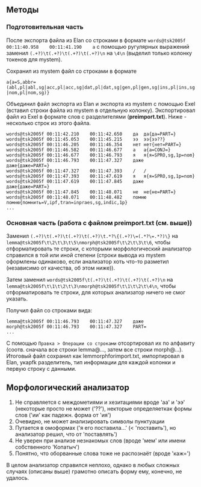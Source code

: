 ## Методы
### Подготовительная часть
После экспорта файла из Elan со строками в формате `words@tsk2005f	00:11:40.958	00:11:41.190	а` с помощью ругулярных выражений заменил `(.+?)\t(.+?)\t(.+?)\t(.+?)\n` на `\4\n` (выделил только колонку токенов для mystem).

Сохранил из mystem файл со строками в формате

`а{а=S,abbr=(abl,pl|abl,sg|acc,pl|acc,sg|dat,pl|dat,sg|gen,pl|gen,sg|ins,pl|ins,sg|nom,pl|nom,sg)}`  

Объединил файл экспорта из Elan и экспорта из mystem с помощью Exel (вставил строки файла из mystem в отдельную колонку). Экспортировал файл из Exel в формате слов с разделителями (**preimport.txt**). Ниже - несколько строк из этого файла. 

`words@tsk2005f	00:11:42.210	00:11:42.650	да	да{да=PART=}`  
`words@tsk2005f	00:11:45.053	00:11:45.215	ээ	ээ{ээ??}`  
`words@tsk2005f	00:11:46.205	00:11:46.354	нет	нет{нет=PART=}`  
`words@tsk2005f	00:11:46.582	00:11:46.677	а	а{а=CONJ=}`  
`words@tsk2005f	00:11:46.677	00:11:46.793	я	я{я=SPRO,sg,1p=nom}`  
`words@tsk2005f	00:11:46.793	00:11:47.327	даже	даже{даже=PART=}`  
`words@tsk2005f	00:11:47.327	00:11:47.393	/	/`  
`words@tsk2005f	00:11:47.393	00:11:47.619	я	я{я=SPRO,sg,1p=nom}`  
`words@tsk2005f	00:11:47.619	00:11:47.845	даже	даже{даже=PART=}`  
`words@tsk2005f	00:11:47.845	00:11:48.071	не	не{не=PART=}`  
`words@tsk2005f	00:11:48.071	00:11:48.482	помню	помню{помнить=V,ipf,tran=inpraes,sg,indic,1p}`  
`...`

### Основная часть (работа с файлом preimport.txt (см. выше))

Заменил `(.+?)\t(.+?)\t(.+?)\t(.+?)\t.*?\{(.+?)\=(.*?\=.*?)\}` на `lemma@tsk2005f\t\2\t\3\t\5\nmorph@tsk2005f\t\2\t\3\t\6`, чтобы отформатировать те строки, с которыми морфологический анализатор справился в той или иной степени (строки вывода из mystem оформлены одинаково, если анализатор хоть что-то разметил (независимо от качества, об этом ниже)).

Затем заменил `words@tsk2005f\t(.+?)\t(.+?)\t(.+?)\t(.+?)\n` на `lemma@tsk2005f\t\1\t\2\t\3\nmorph@tsk2005f\t\1\t\2\t\4\n`, чтобы отформатировать те строки, для которых анализатор ничего не смог указать.

Получил файл со строками вида:

`lemma@tsk2005f	00:11:46.793	00:11:47.327	даже`  
`morph@tsk2005f	00:11:46.793	00:11:47.327	PART=`  
`...`

С помощью `Правка > Операции со строками` отсортировал их по алфавиту (соотв. сначала все строки lemma@..., затем все строки morph@...). Итоговый файл сохранил как lemmorphforimport.txt, импортировал в Elan, укаpfk разделитель, тип информации для каждой колонки и первую строку с данными. 

## Морфологический анализатор

1. Не справляется с междометиями и хезитациями вроде 'аа' и 'ээ' (некоторые просто не может ('??'), некторые определяеткак формы слов ('ии' как падежн. форма от 'ия')
2. Очевидно, не может анализировать символы пунктуации
3. Путается в омоформах ('я его поставила...' (< 'поставить'), но анализатор решил, что от 'поставлять')
4. Не уверен при анализе незнакомых слов (вроде 'мем' или имени собственного 'Копатыч')
5. Понятно, что оборванные слова тоже не распознаёт (вроде 'каж=')

В целом анализатор справился неплохо, однако в любых сложных случаях (описаны выше) грамотно описать форму ему, конечно, не удалось. 
